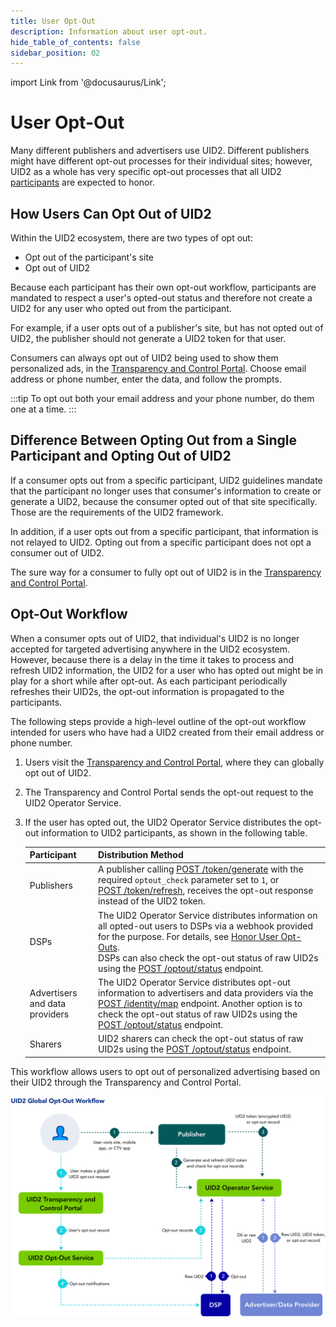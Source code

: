 ```yaml
---
title: User Opt-Out
description: Information about user opt-out.
hide_table_of_contents: false
sidebar_position: 02
---
```


import Link from '@docusaurus/Link';

# User Opt-Out

Many different publishers and advertisers use UID2. Different publishers might have different opt-out processes for their individual sites; however, UID2 as a whole has very specific opt-out processes that all UID2 [participants](../overviews/participants-overview.md#uid2-external-participants) are expected to honor.

## How Users Can Opt Out of UID2

Within the UID2 ecosystem, there are two types of opt out:
- Opt out of the participant's site
- Opt out of UID2

Because each participant has their own opt-out workflow, participants are mandated to respect a user's opted-out status and therefore not create a UID2 for any user who opted out from the participant.

For example, if a user opts out of a publisher's site, but has not opted out of UID2, the publisher should not generate a UID2 token for that user.  

Consumers can always opt out of UID2 being used to show them personalized ads, in the [Transparency and Control Portal](https://www.transparentadvertising.com/). Choose email address or phone number, enter the data, and follow the prompts.

:::tip
To opt out both your email address and your phone number, do them one at a time.
:::

## Difference Between Opting Out from a Single Participant and Opting Out of UID2

If a consumer opts out from a specific participant, UID2 guidelines mandate that the participant no longer uses that consumer's information to create or generate a UID2, because the consumer opted out of that site specifically. Those are the requirements of the UID2 framework.

In addition, if a user opts out from a specific participant, that information is not relayed to UID2. Opting out from a specific participant does not opt a consumer out of UID2.

The sure way for a consumer to fully opt out of UID2 is in the [Transparency and Control Portal](https://www.transparentadvertising.com/).

## Opt-Out Workflow

When a consumer opts out of UID2, that individual's UID2 is no longer accepted for targeted advertising anywhere in the UID2 ecosystem. However, because there is a delay in the time it takes to process and refresh UID2 information, the UID2 for a user who has opted out might be in play for a short while after opt-out. As each participant periodically refreshes their UID2s, the opt-out information is propagated to the participants.

The following steps provide a high-level outline of the opt-out workflow intended for users who have had a UID2 created from their email address or phone number. 

1. Users visit the [Transparency and Control Portal](https://www.transparentadvertising.com/), where they can globally opt out of UID2.
2. The Transparency and Control Portal sends the opt-out request to the UID2 <Link href="../ref-info/glossary-uid#gl-operator-service">Operator Service</Link>.
3. If the user has opted out, the UID2 Operator Service distributes the opt-out information to UID2 participants, as shown in the following table.

   | Participant | Distribution Method |
   | :--- | :--- | 
   | Publishers | A publisher calling  [POST&nbsp;/token/generate](../endpoints/post-token-generate.md) with the required `optout_check` parameter set to `1`, or [POST&nbsp;/token/refresh](../endpoints/post-token-refresh.md), receives the opt-out response instead of the UID2 token. |
   | DSPs | The UID2 Operator Service distributes information on all opted-out users to DSPs via a webhook provided for the purpose. For details, see [Honor User Opt-Outs](../guides/dsp-guide#honor-user-opt-outs).<br/>DSPs can also check the opt-out status of raw UID2s using the [POST&nbsp;/optout/status](../endpoints/post-optout-status.md) endpoint. |
   | Advertisers and data providers | The UID2 Operator Service distributes opt-out information to advertisers and data providers via the [POST&nbsp;/identity/map](../endpoints/post-identity-map.md) endpoint. Another option is to check the opt-out status of raw UID2s using the [POST&nbsp;/optout/status](../endpoints/post-optout-status.md) endpoint. |
   | Sharers | UID2 sharers can check the opt-out status of raw UID2s using the [POST&nbsp;/optout/status](../endpoints/post-optout-status.md) endpoint. |

This workflow allows users to opt out of personalized advertising based on their UID2 through the Transparency and Control Portal.

![User Trust Workflow](images/UID2GlobalOptoutWorkflow.svg)
